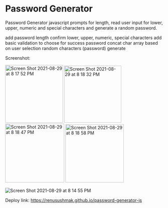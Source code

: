 # Password Generator 

Password Generator javascript prompts for length, read user input for lower, upper, numeric and special characters and generate a random password.

add password length
confirm lower, upper, numeric, special characters
add basic validation to choose for success password
concat char array based on user selection
random characters (password) generate

Screenshot:

<img width="184" alt="Screen Shot 2021-08-29 at 8 17 52 PM" src="https://user-images.githubusercontent.com/44761233/131280229-cdff70d5-d3c2-4b38-8c58-5141965187d9.png">

<img width="182" alt="Screen Shot 2021-08-29 at 8 18 32 PM" src="https://user-images.githubusercontent.com/44761233/131280309-2257ebdf-9427-4bad-8453-fcd6a8970bc2.png">

<img width="188" alt="Screen Shot 2021-08-29 at 8 18 47 PM" src="https://user-images.githubusercontent.com/44761233/131280328-114825c2-b1a0-4088-856b-ba818a6e8940.png">

<img width="186" alt="Screen Shot 2021-08-29 at 8 18 58 PM" src="https://user-images.githubusercontent.com/44761233/131280342-1b44621a-a7a7-4b1e-bebc-8a5cf5cbd77c.png">

![Screen Shot 2021-08-29 at 8 14 55 PM](https://user-images.githubusercontent.com/44761233/131280142-4aca2298-2bed-4138-ba08-084f5fa67ab1.png)

Deploy link:
https://renusushmak.github.io/password-generator-js
